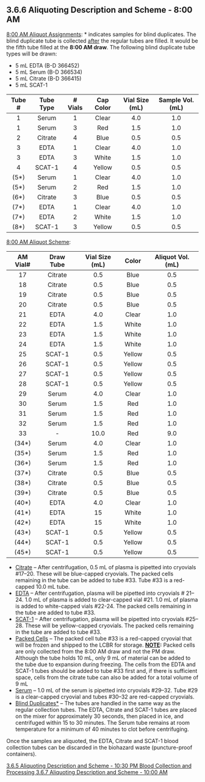 ## 3.6.6 Aliquoting Description and Scheme - 8:00 AM

<u>8:00 AM Aliquot Assignments</u>: * indicates samples for blind duplicates.  The blind duplicate tube is collected <u>after</u> the regular tubes are filled.  It would be the fifth tube filled at the **8:00 AM draw**.  The following blind duplicate tube types will be drawn:

* 5 mL EDTA (B-D 366452)
* 5 mL Serum (B-D 366534)
* 5 mL Citrate (B-D 366415)
* 5 mL SCAT-1

| Tube # | Tube Type | # Vials | Cap Color | Vial Size (mL) | Sample Vol. (mL) |
|:------:|:---------:|:-------:|:---------:|:--------------:|:----------------:|
| 1      | Serum     | 1       | Clear     | 4.0            | 1.0              |
| 1      | Serum     | 3       | Red       | 1.5            | 1.0              |
| 2      | Citrate   | 4       | Blue      | 0.5            | 0.5              |
| 3      | EDTA      | 1       | Clear     | 4.0            | 1.0              |
| 3      | EDTA      | 3       | White     | 1.5            | 1.0              |
| 4      | SCAT-1    | 4       | Yellow    | 0.5            | 0.5              |
| (5*)   | Serum     | 1       | Clear     | 4.0            | 1.0              |
| (5*)   | Serum     | 2       | Red       | 1.5            | 1.0              |
| (6*)   | Citrate   | 3       | Blue      | 0.5            | 0.5              |
| (7*)   | EDTA      | 1       | Clear     | 4.0            | 1.0              |
| (7*)   | EDTA      | 2       | White     | 1.5            | 1.0              |
| (8*)   | SCAT-1    | 3       | Yellow    | 0.5            | 0.5              |

<u>8:00 AM Aliquot Scheme</u>:

| AM Vial# | Draw Tube | Vial Size (mL) | Color  | Aliquot Vol. (mL) |
|:--------:|:---------:|:--------------:|:------:|:-----------------:|
| 17       | Citrate   | 0.5            | Blue   | 0.5               |
| 18       | Citrate   | 0.5            | Blue   | 0.5               |
| 19       | Citrate   | 0.5            | Blue   | 0.5               |
| 20       | Citrate   | 0.5            | Blue   | 0.5               |
| 21       | EDTA      | 4.0            | Clear  | 1.0               |
| 22       | EDTA      | 1.5            | White  | 1.0               |
| 23       | EDTA      | 1.5            | White  | 1.0               |
| 24       | EDTA      | 1.5            | White  | 1.0               |
| 25       | SCAT-1    | 0.5            | Yellow | 0.5               |
| 26       | SCAT-1    | 0.5            | Yellow | 0.5               |
| 27       | SCAT-1    | 0.5            | Yellow | 0.5               |
| 28       | SCAT-1    | 0.5            | Yellow | 0.5               |
| 29       | Serum     | 4.0            | Clear  | 1.0               |
| 30       | Serum     | 1.5            | Red    | 1.0               |
| 31       | Serum     | 1.5            | Red    | 1.0               |
| 32       | Serum     | 1.5            | Red    | 1.0               |
| 33       | -         | 10.0           | Red    | 9.0               |
| (34*)    | Serum     | 4.0            | Clear  | 1.0               |
| (35*)    | Serum     | 1.5            | Red    | 1.0               |
| (36*)    | Serum     | 1.5            | Red    | 1.0               |
| (37*)    | Citrate   | 0.5            | Blue   | 0.5               |
| (38*)    | Citrate   | 0.5            | Blue   | 0.5               |
| (39*)    | Citrate   | 0.5            | Blue   | 0.5               |
| (40*)    | EDTA      | 4.0            | Clear  | 1.0               |
| (41*)    | EDTA      | 15             | White  | 1.0               |
| (42*)    | EDTA      | 15             | White  | 1.0               |
| (43*)    | SCAT-1    | 0.5            | Yellow | 0.5               |
| (44*)    | SCAT-1    | 0.5            | Yellow | 0.5               |
| (45*)    | SCAT-1    | 0.5            | Yellow | 0.5               |

* <u>Citrate</u> – After centrifugation, 0.5 mL of plasma is pipetted into cryovials #17–20.  These will be blue-capped cryovials.  The packed cells remaining in the tube can be added to tube #33.  Tube #33 is a red-capped 10.0 mL tube.
* <u>EDTA</u> – After centrifugation, plasma will be pipetted into cryovials # 21–24.  1.0 mL of plasma is added to clear-capped vial #21.  1.0 mL of plasma is added to white-capped vials #22-24.  The packed cells remaining in the tube are added to tube #33.
* <u>SCAT-1</u> – After centrifugation, plasma will be pipetted into cryovials #25–28.  These will be yellow-capped cryovials.  The packed cells remaining in the tube are added to tube #33.
* <u>Packed Cells</u> – The packed cell tube #33 is a red-capped cryovial that will be frozen and shipped to the LCBR for storage.  **<u>NOTE</u>:** Packed cells are only collected from the 8:00 AM draw and not the PM draw.  Although the tube holds 10 mL, only 9 mL of material can be added to the tube due to expansion during freezing.  The cells from the EDTA and SCAT-1 tubes should be added to tube #33 first and, if there is sufficient space, cells from the citrate tube can also be added for a total volume of 9 mL
* <u>Serum</u> – 1.0 mL of the serum is pipetted into cryovials #29–32.  Tube #29 is a clear-capped cryovial and tubes #30–32 are red-capped cryovials.
* <u>Blind Duplicates*</u> – The tubes are handled in the same way as the regular collection tubes. The EDTA, Citrate and SCAT-1 tubes are placed on the mixer for approximately 30 seconds, then placed in ice, and centrifuged within 15 to 30 minutes. The Serum tube remains at room temperature for a minimum of 40 minutes to clot before centrifuging.

Once the samples are aliquoted, the EDTA, Citrate and SCAT-1 blood collection tubes can be discarded in the biohazard waste (puncture-proof containers).


<div class="center">
<div class="btn-group">
  <a href=":pages_path:/manuals/blood-collection-processing/3-06-05-aliquoting-description-1030PM.md" class="btn btn-default">
    <span class="glyphicon glyphicon-chevron-left"></span>
    3.6.5 Aliquoting Description and Scheme - 10:30 PM
  </a>

  <a href=":pages_path:/manuals/blood-collection-processing" class="btn btn-default">
    <span class="glyphicon glyphicon-chevron-up"></span>
    Blood Collection and Processing
  </a>

  <a href=":pages_path:/manuals/blood-collection-processing/3-06-07-aliquoting-description-1000AM.md" class="btn btn-success">
    3.6.7 Aliquoting Description and Scheme - 10:00 AM
    <span class="glyphicon glyphicon-chevron-right"></span>
  </a>
</div>
</div>
